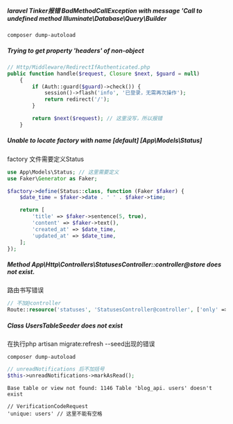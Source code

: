 ##### laravel Tinker报错 BadMethodCallException with message 'Call to undefined method Illuminate\Database\Query\Builder

```
composer dump-autoload
```



##### Trying to get property 'headers' of non-object

```php
// Http/Middleware/RedirectIfAuthenticated.php
public function handle($request, Closure $next, $guard = null)
    {
        if (Auth::guard($guard)->check()) {
            session()->flash('info', '已登录，无需再次操作');
            return redirect('/');
        }

        return $next($request); // 这里没写，所以报错
    }
```





##### Unable to locate factory with name [default] [App\Models\Status]

factory 文件需要定义Status

```php
use App\Models\Status; // 这里需要定义
use Faker\Generator as Faker;

$factory->define(Status::class, function (Faker $faker) {
    $date_time = $faker->date . ' ' . $faker->time;

    return [
        'title' => $faker->sentence(5, true),
        'content' => $faker->text(),
        'created_at' => $date_time,
        'updated_at' => $date_time,
    ];
});
```





##### Method App\Http\Controllers\StatusesController::controller@store does not exist.

路由书写错误

```php
// 不加@controller
Route::resource('statuses', 'StatusesController@controller', ['only' => ['store', 'destroy']]);
```



##### Class UsersTableSeeder does not exist

在执行php artisan migrate:refresh --seed出现的错误

```
composer dump-autoload
```



```php
// unreadNotifications 后不加括号
$this->unreadNotifications->markAsRead();
```



```
Base table or view not found: 1146 Table 'blog_api. users' doesn't exist

// VerificationCodeRequest
'unique: users' // 这里不能有空格
```

